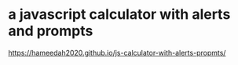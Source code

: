 # a javascript calculator with alerts and prompts
https://hameedah2020.github.io/js-calculator-with-alerts-propmts/
